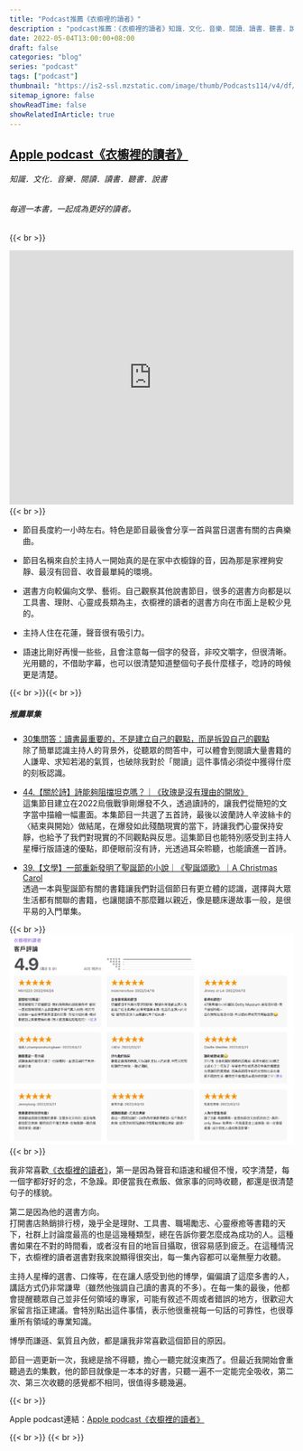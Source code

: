 ```yaml
---
title: "Podcast推薦《衣櫥裡的讀者》"
description : "podcast推薦：《衣櫥裡的讀者》知識．文化．音樂．閱讀．讀書．聽書．說書"
date: 2022-05-04T13:00:00+08:00
draft: false
categories: "blog"
series: "podcast"
tags: ["podcast"]
thumbnail: "https://is2-ssl.mzstatic.com/image/thumb/Podcasts114/v4/df/15/69/df15690a-db7b-998c-e115-92e1b8e70536/mza_8516517630070981285.jpg/626x0w.webp"
sitemap_ignore: false
showReadTime: false
showRelatedInArticle: true
---
```


## [Apple podcast《衣櫥裡的讀者》](https://podcasts.apple.com/tw/podcast/%E8%A1%A3%E6%AB%A5%E8%A3%A1%E7%9A%84%E8%AE%80%E8%80%85/id1553436127)

###### 知識．文化．音樂．閱讀．讀書．聽書．說書
###### 每週一本書，一起成為更好的讀者。


{{< br >}}
<iframe allow="autoplay *; encrypted-media *; fullscreen *" frameborder="0" height="450" style="width:100%;max-width:660px;overflow:hidden;background:transparent;" sandbox="allow-forms allow-popups allow-same-origin allow-scripts allow-storage-access-by-user-activation allow-top-navigation-by-user-activation" src="https://embed.podcasts.apple.com/tw/podcast/%E8%A1%A3%E6%AB%A5%E8%A3%A1%E7%9A%84%E8%AE%80%E8%80%85/id1553436127"></iframe>
{{< br >}}


- 節目長度約一小時左右。特色是節目最後會分享一首與當日選書有關的古典樂曲。

- 節目名稱來自於主持人一開始真的是在家中衣櫥錄的音，因為那是家裡夠安靜、最沒有回音、收音最單純的環境。

- 選書方向較偏向文學、藝術。自己觀察其他說書節目，很多的選書方向都是以工具書、理財、心靈成長類為主，衣櫥裡的讀者的選書方向在市面上是較少見的。

- 主持人住在花蓮，聲音很有吸引力。

- 語速比剛好再慢一些些，且會注意每一個字的發音，非咬文嚼字，但很清晰。光用聽的，不借助字幕，也可以很清楚知道整個句子長什麼樣子，唸詩的時候更是清楚。

{{< br >}}{{< br >}}

##### 推薦單集
  - [30集問答：讀書最重要的，不是建立自己的觀點，而是拆毀自己的觀點](https://podcasts.apple.com/tw/podcast/30%E9%9B%86%E5%95%8F%E7%AD%94-%E8%AE%80%E6%9B%B8%E6%9C%80%E9%87%8D%E8%A6%81%E7%9A%84-%E4%B8%8D%E6%98%AF%E5%BB%BA%E7%AB%8B%E8%87%AA%E5%B7%B1%E7%9A%84%E8%A7%80%E9%BB%9E-%E8%80%8C%E6%98%AF%E6%8B%86%E6%AF%80%E8%87%AA%E5%B7%B1%E7%9A%84%E8%A7%80%E9%BB%9E/id1553436127?i=1000534395427)\
    除了簡單認識主持人的背景外，從聽眾的問答中，可以體會到閱讀大量書籍的人謙卑、求知若渴的氣質，也破除我對於「閱讀」這件事情必須從中獲得什麼的刻板認識。

  - [44.【關於詩】詩能夠阻擋坦克嗎？｜《玫瑰是沒有理由的開放》](https://podcasts.apple.com/tw/podcast/44-%E9%97%9C%E6%96%BC%E8%A9%A9-%E8%A9%A9%E8%83%BD%E5%A4%A0%E9%98%BB%E6%93%8B%E5%9D%A6%E5%85%8B%E5%97%8E-%E7%8E%AB%E7%91%B0%E6%98%AF%E6%B2%92%E6%9C%89%E7%90%86%E7%94%B1%E7%9A%84%E9%96%8B%E6%94%BE/id1553436127?i=1000553106941)\
    這集節目建立在2022烏俄戰爭剛爆發不久，透過讀詩的，讓我們從簡短的文字當中描繪一幅畫面。本集節目一共選了五首詩，最後以波蘭詩人辛波絲卡的〈結束與開始〉做結尾，在爆發如此殘酷現實的當下，詩讓我們心靈保持安靜，也給予了我們對現實的不同觀點與反思。這集節目也能特別感受到主持人星樺行版語速的優點，即便眼前沒有詩，光透過耳朵聆聽，也能讀進一首詩。

  - [39.【文學】一部重新發明了聖誕節的小說｜《聖誕頌歌》｜A Christmas Carol](https://podcasts.apple.com/tw/podcast/39-%E6%96%87%E5%AD%B8-%E4%B8%80%E9%83%A8%E9%87%8D%E6%96%B0%E7%99%BC%E6%98%8E%E4%BA%86%E8%81%96%E8%AA%95%E7%AF%80%E7%9A%84%E5%B0%8F%E8%AA%AA-%E8%81%96%E8%AA%95%E9%A0%8C%E6%AD%8C-a-christmas-carol/id1553436127?i=1000546178667)\
    透過一本與聖誕節有關的書籍讓我們對這個節日有更立體的認識，選擇與大眾生活都有關聯的書籍，也讓閱讀不那麼難以親近，像是聽床邊故事一般，是很平易的入門單集。

{{< br >}}
![滿滿的五星好評](closetreader_02.jpg)
{{< br >}}

我非常喜歡[《衣櫥裡的讀者》](https://podcasts.apple.com/tw/podcast/%E8%A1%A3%E6%AB%A5%E8%A3%A1%E7%9A%84%E8%AE%80%E8%80%85/id1553436127)，第一是因為聲音和語速和緩但不慢，咬字清楚，每一個字都好好的念，不急躁。即便當我在煮飯、做家事的同時收聽，都還是很清楚句子的樣貌。

第二是因為他的選書方向。
\
打開書店熱銷排行榜，幾乎全是理財、工具書、職場勵志、心靈療癒等書籍的天下，社群上討論度最高的也是這幾種類型，總在告訴你要怎麼成為成功的人。這種書如果在不對的時間看，或者沒有目的地盲目攝取，很容易感到疲乏。在這種情況下，衣櫥裡的讀者選書對我來說顯得很突出，每一集內容都可以毫無壓力收聽。

主持人星樺的選書、口條等，在在讓人感受到他的博學，偏偏讀了這麼多書的人，講話方式仍非常謙卑（雖然他強調自己讀的書真的不多）。在每一集的最後，他都會提醒聽眾自己並非任何領域的專家，可能有敘述不周或者錯誤的地方，很歡迎大家留言指正建議。會特別點出這件事情，表示他很重視每一句話的可靠性，也很尊重所有領域的專業知識。

博學而謙遜、氣質且內斂，都是讓我非常喜歡這個節目的原因。

節目一週更新一次，我總是捨不得聽，擔心一聽完就沒東西了。但最近我開始會重聽過去的集數，他的節目就像是一本本的好書，只聽一遍不一定能完全吸收，第二次、第三次收聽的感覺都不相同，很值得多聽幾遍。

{{< br >}}

Apple podcast連結：[Apple podcast《衣櫥裡的讀者》](https://podcasts.apple.com/tw/podcast/%E8%A1%A3%E6%AB%A5%E8%A3%A1%E7%9A%84%E8%AE%80%E8%80%85/id1553436127)

{{< br >}}
{{< br >}}
